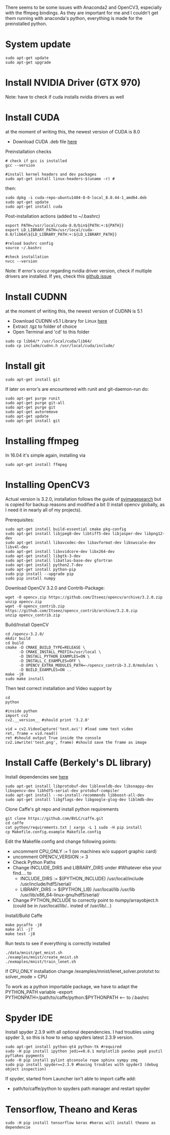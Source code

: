 There seems to be some issues with Anaconda2 and OpenCV3, especially with the ffmpeg bindings. As they are important for me and I couldn't get them running with anaconda's python, everything is made for the preinstalled python.

# System update

```
sudo apt-get update
sudo apt-get upgrade
```

# Install NVIDIA Driver (GTX 970)

Note: have to check if cuda installs nvidia drivers as well

# Install CUDA

at the moment of writing this, the newest version of CUDA is 8.0
- Download CUDA .deb file [here](https://developer.nvidia.com/cuda-downloads)

Preinstallation checks
```
# check if gcc is installed
gcc --version

#install kernel headers and dev packages
sudo apt-get install linux-headers-$(uname -r) #
```

then:
```
sudo dpkg -i cuda-repo-ubuntu1404-8-0-local_8.0.44-1_amd64.deb
sudo apt-get update
sudo apt-get install cuda
```

Post-installation actions (added to ~/.bashrc)
```
export PATH=/usr/local/cuda-8.0/bin${PATH:+:${PATH}}
export LD_LIBRARY_PATH=/usr/local/cuda-8.0/lib64\${LD_LIBRARY_PATH:+:${LD_LIBRARY_PATH}}

#reload bashrc config
source ~/.bashrc

#check installation
nvcc --version
```

Note: If error's occur regarding nvidia driver version, check if multiple drivers
are installed. If yes, check this [github issue](https://github.com/fchollet/keras/issues/3043)

# Install CUDNN
at the moment of writing this, the newest version of CUDNN is 5.1

- Download CUDNN v5.1 Library for Linux [here](https://developer.nvidia.com/cudnn)
- Extract .tgz to folder of choice
- Open Terminal and 'cd' to this folder

```
sudo cp lib64/* /usr/local/cuda/lib64/
sudo cp include/cudnn.h /usr/local/cuda/include/
```


# Install git

```
sudo apt-get install git
```

If later on error's are encountered with runit and git-daemon-run do:

```
sudo apt-get purge runit
sudo apt-get purge git-all
sudo apt-get purge git
sudo apt-get autoremove
sudo apt-get update
sudo apt-get install git
```

# Installing ffmpeg

In 16.04 it's simple again, installing via

```
sudo apt-get install ffmpeg
```

# Installing OpenCV3

Actual version is 3.2.0, installation follows the guide of [pyimagesearch](http://www.pyimagesearch.com/2016/10/24/ubuntu-16-04-how-to-install-opencv/) but is copied for backup reasons and modified a bit (I install opencv globally, as I need it in nearly all of my projects).

Prerequisites:

```
sudo apt-get install build-essential cmake pkg-config
sudo apt-get install libjpeg8-dev libtiff5-dev libjasper-dev libpng12-dev
sudo apt-get install libavcodec-dev libavformat-dev libswscale-dev libv4l-dev
sudo apt-get install libxvidcore-dev libx264-dev
sudo apt-get install libgtk-3-dev
sudo apt-get install libatlas-base-dev gfortran
sudo apt-get install python2.7-dev
sudo apt-get install python-pip
sudo pip install --upgrade pip
sudo pip install numpy
```

Download OpenCV 3.2.0 and Contrib-Package:
```
wget -O opencv.zip https://github.com/Itseez/opencv/archive/3.2.0.zip
unzip opencv.zip
wget -O opencv_contrib.zip https://github.com/Itseez/opencv_contrib/archive/3.2.0.zip
unzip opencv_contrib.zip
```

Build/Install OpenCV
```
cd /opencv-3.2.0/
mkdir build
cd build
cmake -D CMAKE_BUILD_TYPE=RELEASE \
      -D CMAKE_INSTALL_PREFIX=/usr/local \
      -D INSTALL_PYTHON_EXAMPLES=ON \
      -D INSTALL_C_EXAMPLES=OFF \
      -D OPENCV_EXTRA_MODULES_PATH=~/opencv_contrib-3.2.0/modules \
      -D BUILD_EXAMPLES=ON ..
make -j8
sudo make install
```

Then test correct installation and Video support by
```
cd
python

#inside python
import cv2
cv2.__version__ #should print '3.2.0'

vid = cv2.VideoCapture('test.avi') #load some test video
ret, frame = vid.read()
ret #should output True inside the console
cv2.imwrite('test.png', frame) #should save the frame as image
```

# Install Caffe (Berkely's DL library)
Install dependencies see [here](http://caffe.berkeleyvision.org/install_apt.htm)
```
sudo apt-get install libprotobuf-dev libleveldb-dev libsnappy-dev libopencv-dev libhdf5-serial-dev protobuf-compiler
sudo apt-get install --no-install-recommends libboost-all-dev
sudo apt-get install libgflags-dev libgoogle-glog-dev liblmdb-dev
```
Clone Caffe's git repo and install python requirements
```
git clone https://github.com/BVLC/caffe.git
cd caffe
cat python/requirements.txt | xargs -L 1 sudo -H pip install
cp Makefile.config.example Makefile.config
```
Edit the Makefile.config and change following points:
- uncomment CPU_ONLY := 1 (on machines w/o support graphic card)
- uncomment OPENCV_VERSION := 3
- Check Python Paths
- Change INCLUDE_DIRS and LIBRARY_DIRS under #Whatever else your find.... to
  - INCLUDE_DIRS := $(PYTHON_INCLUDE) /usr/local/include /usr/include/hdf5/serial/
  - LIBRARY_DIRS := $(PYTHON_LIB) /usr/local/lib /usr/lib /usr/lib/x86_64-linux-gnu/hdf5/serial/
- Change PYTHON_INCLUDE to correctly point to numpy/arrayobject.h (could be in /usr/local/lib/.. insted of /usr/lib/...)

Install/Build Caffe
```
make pycaffe -j8
make all -j7
make test -j8
```
Run tests to see if everything is correctly installed
```
./data/mnist/get_mnist.sh
./examples/mnist/create_mnist.sh
./exmaples/mnist/train_lenet.sh
```
If CPU_ONLY installation change /examples/mnist/lenet_solver.prototxt to: solver_mode = CPU

To work as a python importable package, we have to adapt the PYTHON_PATH variable
-export PYTHONPATH=/path/to/caffe/python:$PYTHONPATH <-- to /.bashrc

# Spyder IDE

Install spyder 2.3.9 with all optional dependencies. I had troubles using spyder 3, so this is how to setup spyders latest 2.3.9 version.
```
sudo apt-get install python-qt4 python-tk #required
sudo -H pip install ipython jedi==0.8.1 matplotlib pandas pep8 psutil pyflakes pygments
sudo -H pip install pylint qtconsole rope sphinx sympy zmq
sudo pip install spyder==2.3.9 #having troubles with spyder3 (debug object inspection)
```

If spyder, started from Launcher isn't able to import caffe add:
- path/to/caffe/python
to spyders path manager and restart spyder

# Tensorflow, Theano and Keras
```
sudo -H pip install tensorflow keras #keras will install theano as dependencie
```
